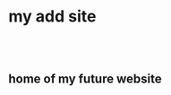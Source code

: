 <html>
 <body>
  <h1>my add site</h1>
  <br>
  <br>
  <h2>home of my future website</h2>
 </body>



</html>
